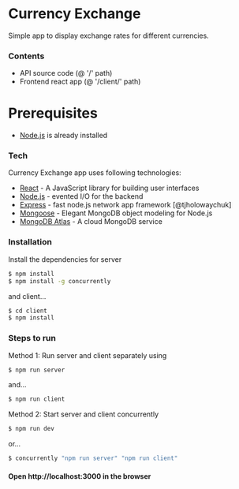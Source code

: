 # Currency Exchange

Simple app to display exchange rates for different currencies.

### Contents

- API source code (@ '/' path)
- Frontend react app (@ '/client/' path)

# Prerequisites

- [Node.js](https://nodejs.org/) is already installed

### Tech

Currency Exchange app uses following technologies:

- [React](https://reactjs.org/) - A JavaScript library for building user interfaces
- [Node.js](https://nodejs.org/) - evented I/O for the backend
- [Express](https://expressjs.com/) - fast node.js network app framework [@tjholowaychuk]
- [Mongoose](https://mongoosejs.com/) - Elegant MongoDB object modeling for Node.js
- [MongoDB Atlas](https://www.mongodb.com/cloud/atlas) - A cloud MongoDB service

### Installation

Install the dependencies for server

```sh
$ npm install
$ npm install -g concurrently
```

and client...

```sh
$ cd client
$ npm install
```

### Steps to run

Method 1: Run server and client separately using

```sh
$ npm run server
```

and...

```sh
$ npm run client
```

Method 2: Start server and client concurrently

```sh
$ npm run dev
```

or...

```sh
$ concurrently "npm run server" "npm run client"
```

#### Open http://localhost:3000 in the browser
